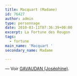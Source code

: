 ```yaml
---
title: Macquart (Madame)
id: 76427
author: admin
type: personnage
date: 2010-03-11T07:36:39+00:00
excerpt: La Fortune des Rougon
tags:
  - fortune
main_name: 'Macquart '
secondary_name: Madame

---
```

— Voir <a href="/personnage/gavaudan-josephine/" target="_self">GAVAUDAN (Joséphine)</a>.